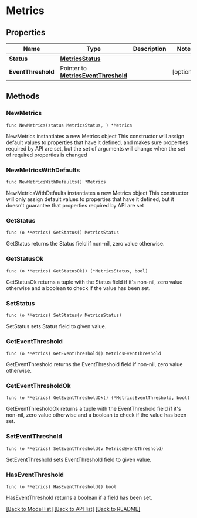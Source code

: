 # Metrics

## Properties

Name | Type | Description | Notes
------------ | ------------- | ------------- | -------------
**Status** | [**MetricsStatus**](MetricsStatus.md) |  | 
**EventThreshold** | Pointer to [**MetricsEventThreshold**](MetricsEventThreshold.md) |  | [optional] 

## Methods

### NewMetrics

`func NewMetrics(status MetricsStatus, ) *Metrics`

NewMetrics instantiates a new Metrics object
This constructor will assign default values to properties that have it defined,
and makes sure properties required by API are set, but the set of arguments
will change when the set of required properties is changed

### NewMetricsWithDefaults

`func NewMetricsWithDefaults() *Metrics`

NewMetricsWithDefaults instantiates a new Metrics object
This constructor will only assign default values to properties that have it defined,
but it doesn't guarantee that properties required by API are set

### GetStatus

`func (o *Metrics) GetStatus() MetricsStatus`

GetStatus returns the Status field if non-nil, zero value otherwise.

### GetStatusOk

`func (o *Metrics) GetStatusOk() (*MetricsStatus, bool)`

GetStatusOk returns a tuple with the Status field if it's non-nil, zero value otherwise
and a boolean to check if the value has been set.

### SetStatus

`func (o *Metrics) SetStatus(v MetricsStatus)`

SetStatus sets Status field to given value.


### GetEventThreshold

`func (o *Metrics) GetEventThreshold() MetricsEventThreshold`

GetEventThreshold returns the EventThreshold field if non-nil, zero value otherwise.

### GetEventThresholdOk

`func (o *Metrics) GetEventThresholdOk() (*MetricsEventThreshold, bool)`

GetEventThresholdOk returns a tuple with the EventThreshold field if it's non-nil, zero value otherwise
and a boolean to check if the value has been set.

### SetEventThreshold

`func (o *Metrics) SetEventThreshold(v MetricsEventThreshold)`

SetEventThreshold sets EventThreshold field to given value.

### HasEventThreshold

`func (o *Metrics) HasEventThreshold() bool`

HasEventThreshold returns a boolean if a field has been set.


[[Back to Model list]](../README.md#documentation-for-models) [[Back to API list]](../README.md#documentation-for-api-endpoints) [[Back to README]](../README.md)


